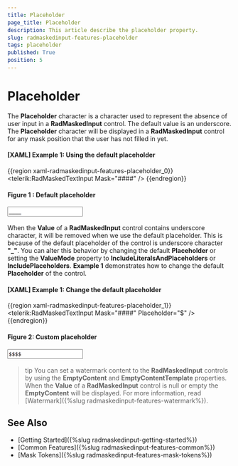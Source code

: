```yaml
---
title: Placeholder
page_title: Placeholder
description: This article describe the placeholder property.
slug: radmaskedinput-features-placeholder
tags: placeholder
published: True
position: 5
---
```


# Placeholder

The __Placeholder__ character is a character used to represent the absence of user input in a __RadMaskedInput__ control. The default value is an underscore. The __Placeholder__ character will be displayed in a __RadMaskedInput__ control for any mask position that the user has not filled in yet.

#### __[XAML] Example 1: Using the default placeholder__
{{region xaml-radmaskedinput-features-placeholder_0}}
	<telerik:RadMaskedTextInput Mask="####" />
{{endregion}}

#### __Figure 1 : Default placeholder__
![](images/RadMaskedTextBox_Features_Placeholder_Default.png)

When the __Value__ of a __RadMaskedInput__ control contains underscore character, it will be removed when we use the default placeholder. This is because of the default placeholder of the control is underscore character __"_"__. You can alter this behavior by changing the default __Placeholder__ or setting the __ValueMode__ property to __IncludeLiteralsAndPlaceholders__ or __IncludePlaceholders__. __Example 1__ demonstrates how to change the default __Placeholder__ of the control.

#### __[XAML] Example 1: Change the default placeholder__
{{region xaml-radmaskedinput-features-placeholder_1}}
	<telerik:RadMaskedTextInput Mask="####" Placeholder="$" />
{{endregion}}

#### __Figure 2: Custom placeholder__
![](images/RadMaskedTextBox_Features_Placeholder_Custom.png)

>tip You can set a watermark content to the __RadMaskedInput__ controls by using the __EmptyContent__ and __EmptyContentTemplate__ properties. When the __Value__ of a __RadMaskedInput__ control is null or empty the __EmptyContent__ will be displayed. For more information, read [Watermark]({%slug radmaskedinput-features-watermark%}).

## See Also
 * [Getting Started]({%slug radmaskedinput-getting-started%})
 * [Common Features]({%slug radmaskedinput-features-common%})
 * [Mask Tokens]({%slug radmaskedinput-features-mask-tokens%})
